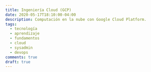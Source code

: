 ```yaml
---
title: Ingeniería Cloud (GCP)
date: 2020-05-17T18:10:00-04:00
description: Computación en la nube con Google Cloud Platform.
tags:
  - tecnología
  - aprendizaje
  - fundamentos
  - cloud
  - sysadmin
  - devops
comments: true
draft: true
---
```




